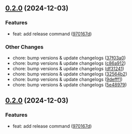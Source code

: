 
## [0.2.0](https://github.com/codaxio/cdx-release-test/compare/svc2-v0.1.0...svc2-v0.2.0) (2024-12-03)

### Features

* feat: add release command ([970167d](https://github.com/codaxio/cdx-release-test/commit/970167d35ebc7107e94f6de5510b0fc8a60e9f45))

### Other Changes

* chore: bump versions & update changelogs ([37f03a0](https://github.com/codaxio/cdx-release-test/commit/37f03a081150088b3021adf6b15828d8483b90f3))
* chore: bump versions & update changelogs ([c86a912](https://github.com/codaxio/cdx-release-test/commit/c86a9122a12fe6dec2c926d4022e865f0f72b74c))
* chore: bump versions & update changelogs ([df31241](https://github.com/codaxio/cdx-release-test/commit/df31241c7f8ea346357ea075a783dcfe16103e44))
* chore: bump versions & update changelogs ([32564b2](https://github.com/codaxio/cdx-release-test/commit/32564b2f7aa00ffb9b4a63b478a5eb1b1bfba3e0))
* chore: bump versions & update changelogs ([9defff1](https://github.com/codaxio/cdx-release-test/commit/9defff1d509f3f4c0335b078c41085af03b5bcf0))
* chore: bump versions & update changelogs ([5e48979](https://github.com/codaxio/cdx-release-test/commit/5e48979b115c3ce59a4b01be1a6333d44b07b36e))



## [0.2.0](https://github.com/codaxio/cdx-release-test/compare/svc2-v0.1.0...svc2-v0.2.0) (2024-12-03)

### Features

* feat: add release command ([970167d](https://github.com/codaxio/cdx-release-test/commit/970167d35ebc7107e94f6de5510b0fc8a60e9f45))

